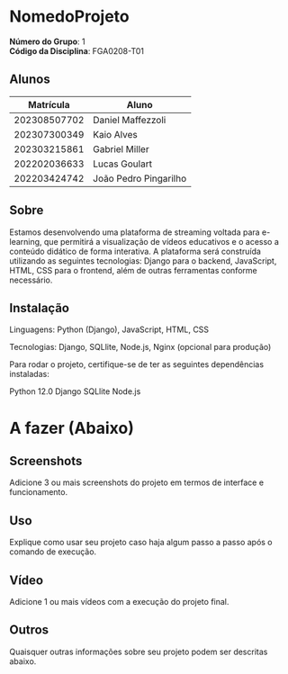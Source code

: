 # NomedoProjeto

**Número do Grupo**: 1<br>
**Código da Disciplina**: FGA0208-T01<br>

## Alunos
|Matrícula | Aluno |
| -- | -- |
| 202308507702  |  Daniel Maffezzoli     |
| 202307300349  |  Kaio Alves            |
| 202303215861  |  Gabriel Miller        |
| 202202036633  |  Lucas Goulart         |
| 202203424742  |  João Pedro Pingarilho |


## Sobre

Estamos desenvolvendo uma plataforma de streaming voltada para e-learning, que permitirá a visualização de vídeos educativos e o acesso a conteúdo didático de forma interativa. A plataforma será construída utilizando as seguintes tecnologias: Django para o backend, JavaScript, HTML, CSS para o frontend, além de outras ferramentas conforme necessário.

## Instalação 

Linguagens: Python (Django), JavaScript, HTML, CSS

Tecnologias: Django, SQLlite, Node.js, Nginx (opcional para produção)

Para rodar o projeto, certifique-se de ter as seguintes dependências instaladas:

Python 12.0
Django
SQLlite
Node.js


# A fazer (Abaixo)

## Screenshots
Adicione 3 ou mais screenshots do projeto em termos de interface e funcionamento.

## Uso 
Explique como usar seu projeto caso haja algum passo a passo após o comando de execução.

## Vídeo
Adicione 1 ou mais vídeos com a execução do projeto final.

## Outros 
Quaisquer outras informações sobre seu projeto podem ser descritas abaixo.
